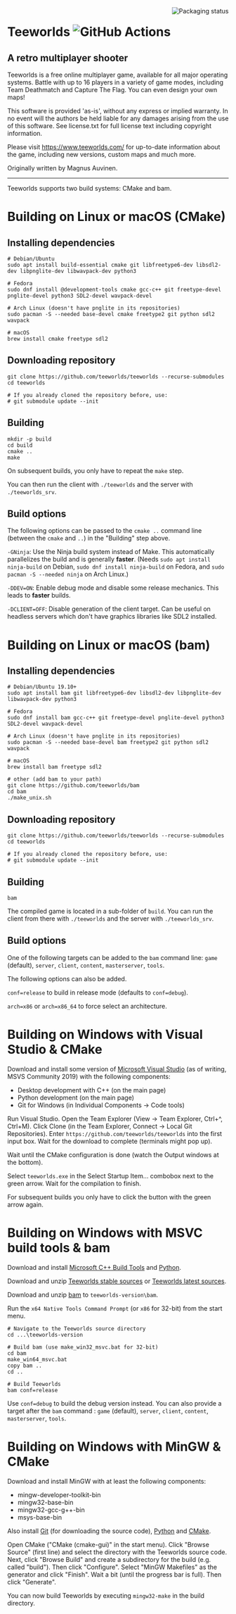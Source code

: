 <a href="https://repology.org/metapackage/teeworlds/versions">
    <img src="https://repology.org/badge/vertical-allrepos/teeworlds.svg" alt="Packaging status" align="right">
</a>

Teeworlds ![GitHub Actions](https://github.com/teeworlds/teeworlds/workflows/Build/badge.svg)
=========

A retro multiplayer shooter
---------------------------

Teeworlds is a free online multiplayer game, available for all major
operating systems. Battle with up to 16 players in a variety of game
modes, including Team Deathmatch and Capture The Flag. You can even
design your own maps!

This software is provided 'as-is', without any express or implied
warranty. In no event will the authors be held liable for any damages
arising from the use of this software. See license.txt for full license
text including copyright information.

Please visit https://www.teeworlds.com/ for up-to-date information about
the game, including new versions, custom maps and much more.

Originally written by Magnus Auvinen.

---

Teeworlds supports two build systems: CMake and bam.

Building on Linux or macOS (CMake)
==========================

Installing dependencies
-----------------------

    # Debian/Ubuntu
    sudo apt install build-essential cmake git libfreetype6-dev libsdl2-dev libpnglite-dev libwavpack-dev python3
    
    # Fedora
    sudo dnf install @development-tools cmake gcc-c++ git freetype-devel pnglite-devel python3 SDL2-devel wavpack-devel
    
    # Arch Linux (doesn't have pnglite in its repositories)
    sudo pacman -S --needed base-devel cmake freetype2 git python sdl2 wavpack
    
    # macOS
    brew install cmake freetype sdl2


Downloading repository
----------------------

    git clone https://github.com/teeworlds/teeworlds --recurse-submodules
    cd teeworlds
    
    # If you already cloned the repository before, use:
    # git submodule update --init


Building
--------

    mkdir -p build
    cd build
    cmake ..
    make

On subsequent builds, you only have to repeat the `make` step.

You can then run the client with `./teeworlds` and the server with
`./teeworlds_srv`.


Build options
-------------

The following options can be passed to the `cmake ..` command line (between the
`cmake` and `..`) in the "Building" step above.

`-GNinja`: Use the Ninja build system instead of Make. This automatically
parallelizes the build and is generally **faster**. (Needs `sudo apt install
ninja-build` on Debian, `sudo dnf install ninja-build` on Fedora, and `sudo
pacman -S --needed ninja` on Arch Linux.)

`-DDEV=ON`: Enable debug mode and disable some release mechanics. This leads to
**faster** builds.

`-DCLIENT=OFF`: Disable generation of the client target. Can be useful on
headless servers which don't have graphics libraries like SDL2 installed.

Building on Linux or macOS (bam)
==========================

Installing dependencies
-----------------------

    # Debian/Ubuntu 19.10+
    sudo apt install bam git libfreetype6-dev libsdl2-dev libpnglite-dev libwavpack-dev python3
    
    # Fedora
    sudo dnf install bam gcc-c++ git freetype-devel pnglite-devel python3 SDL2-devel wavpack-devel
    
    # Arch Linux (doesn't have pnglite in its repositories)
    sudo pacman -S --needed base-devel bam freetype2 git python sdl2 wavpack
    
    # macOS
    brew install bam freetype sdl2
    
    # other (add bam to your path)
    git clone https://github.com/teeworlds/bam
    cd bam
    ./make_unix.sh


Downloading repository
----------------------

    git clone https://github.com/teeworlds/teeworlds --recurse-submodules
    cd teeworlds
    
    # If you already cloned the repository before, use:
    # git submodule update --init


Building
--------

    bam

The compiled game is located in a sub-folder of `build`. You can run the client from there with `./teeworlds` and the server with `./teeworlds_srv`.


Build options
-------------

One of the following targets can be added to the `bam` command line: `game` (default), `server`, `client`, `content`, `masterserver`, `tools`.

The following options can also be added.

`conf=release` to build in release mode (defaults to `conf=debug`).

`arch=x86` or `arch=x86_64` to force select an architecture.

Building on Windows with Visual Studio & CMake
======================

Download and install some version of [Microsoft Visual
Studio](https://www.visualstudio.com/) (as of writing, MSVS Community 2019)
with the following components:

* Desktop development with C++ (on the main page)
* Python development (on the main page)
* Git for Windows (in Individual Components → Code tools)

Run Visual Studio. Open the Team Explorer (View → Team Explorer, Ctrl+^,
Ctrl+M). Click Clone (in the Team Explorer, Connect → Local Git Repositories).
Enter `https://github.com/teeworlds/teeworlds` into the first input box. Wait
for the download to complete (terminals might pop up).

Wait until the CMake configuration is done (watch the Output windows at the
bottom).

Select `teeworlds.exe` in the Select Startup Item… combobox next to the green
arrow. Wait for the compilation to finish.

For subsequent builds you only have to click the button with the green arrow
again.

Building on Windows with MSVC build tools & bam
======================

Download and install [Microsoft C++ Build Tools](https://visualstudio.microsoft.com/visual-cpp-build-tools/) and [Python](https://www.python.org/downloads/).

Download and unzip [Teeworlds stable sources](https://github.com/teeworlds/teeworlds/releases) or [Teeworlds latest sources](https://github.com/teeworlds/teeworlds/archive/master.zip).

Download and unzip [bam](https://github.com/matricks/bam/archive/v0.5.1.tar.gz) to `teeworlds-version\bam`.

Run the `x64 Native Tools Command Prompt` (or `x86` for 32-bit) from the start menu.

    # Navigate to the Teeworlds source directory
    cd ...\teeworlds-version
    
    # Build bam (use make_win32_msvc.bat for 32-bit)
    cd bam
    make_win64_msvc.bat
    copy bam ..
    cd ..
    
    # Build Teeworlds
    bam conf=release

Use `conf=debug` to build the debug version instead. You can also provide a target after the `bam` command : `game` (default), `server`, `client`, `content`, `masterserver`, `tools`.

Building on Windows with MinGW & CMake
======================

Download and install MinGW with at least the following components:

- mingw-developer-toolkit-bin
- mingw32-base-bin
- mingw32-gcc-g++-bin
- msys-base-bin

Also install [Git](https://git-scm.com/downloads) (for downloading the source
code), [Python](https://www.python.org/downloads/) and
[CMake](https://cmake.org/download/).

Open CMake ("CMake (cmake-gui)" in the start menu). Click "Browse Source"
(first line) and select the directory with the Teeworlds source code. Next,
click "Browse Build" and create a subdirectory for the build (e.g. called
"build"). Then click "Configure". Select "MinGW Makefiles" as the generator and
click "Finish". Wait a bit (until the progress bar is full). Then click
"Generate".

You can now build Teeworlds by executing `mingw32-make` in the build directory.

